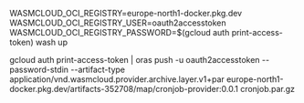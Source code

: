 WASMCLOUD_OCI_REGISTRY=europe-north1-docker.pkg.dev WASMCLOUD_OCI_REGISTRY_USER=oauth2accesstoken WASMCLOUD_OCI_REGISTRY_PASSWORD=$(gcloud auth print-access-token) wash up

gcloud auth print-access-token | oras push -u oauth2accesstoken --password-stdin --artifact-type application/vnd.wasmcloud.provider.archive.layer.v1+par europe-north1-docker.pkg.dev/artifacts-352708/map/cronjob-provider:0.0.1 cronjob.par.gz
